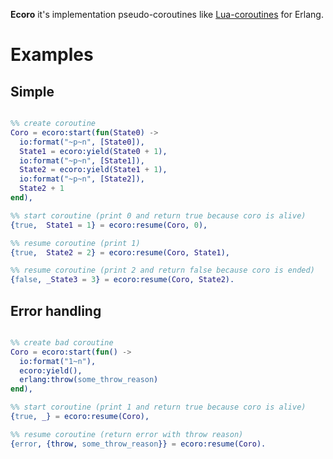 **Ecoro** it's implementation pseudo-coroutines like [Lua-coroutines](http://www.lua.org/pil/9.1.html) for Erlang.

# Examples

## Simple ##

~~~erlang

%% create coroutine
Coro = ecoro:start(fun(State0) ->
  io:format("~p~n", [State0]),
  State1 = ecoro:yield(State0 + 1),
  io:format("~p~n", [State1]),
  State2 = ecoro:yield(State1 + 1),
  io:format("~p~n", [State2]),
  State2 + 1
end),

%% start coroutine (print 0 and return true because coro is alive)
{true,  State1 = 1} = ecoro:resume(Coro, 0),

%% resume coroutine (print 1)
{true,  State2 = 2} = ecoro:resume(Coro, State1),

%% resume coroutine (print 2 and return false because coro is ended)
{false, _State3 = 3} = ecoro:resume(Coro, State2).

~~~

## Error handling ##

~~~erlang

%% create bad coroutine
Coro = ecoro:start(fun() ->
  io:format("1~n"),
  ecoro:yield(),
  erlang:throw(some_throw_reason)
end),

%% start coroutine (print 1 and return true because coro is alive)
{true, _} = ecoro:resume(Coro),

%% resume coroutine (return error with throw reason)
{error, {throw, some_throw_reason}} = ecoro:resume(Coro).

~~~

